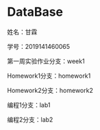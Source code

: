 # DataBase
姓名：甘霖

学号：2019141460065

第一周实验作业分支：week1

Homework1分支：homework1

Homework2分支：homework2

编程1分支：lab1

编程2分支：lab2
